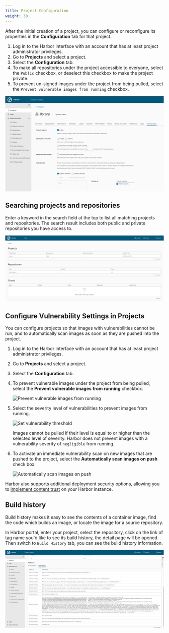 ```yaml
---
title: Project Configuration
weight: 30
---
```


After the initial creation of a project, you can configure or reconfigure its properties in the **Configuration** tab for that project.

1. Log in to the Harbor interface with an account that has at least project administrator privileges.
1. Go to **Projects** and select a project.
1. Select the **Configuration** tab.
1. To make all repositories under the project accessible to everyone, select the `Public` checkbox, or deselect this checkbox to make the project private.
1. To prevent un-signed images under the project from being pulled, select the `Prevent vulnerable images from running` checkbox.

![browse project](../../img/project-configuration.png)

## Searching projects and repositories

Enter a keyword in the search field at the top to list all matching projects and repositories. The search result includes both public and private repositories you have access to.  

![browse project](../../img/new-search.png)

## Configure Vulnerability Settings in Projects

You can configure projects so that images with vulnerabilities cannot be run, and to automatically scan images as soon as they are pushed into the project.

1. Log in to the Harbor interface with an account that has at least project administrator privileges.
1. Go to **Projects** and select a project.
1. Select the **Configuration** tab.
1. To prevent vulnerable images under the project from being pulled, select the **Prevent vulnerable images from running** checkbox.

   ![Prevent vulnerable images from running](../../img/prevent-vulnerable-images.png)

1. Select the severity level of vulnerabilities to prevent images from running.

   ![Set vulnerability threshold](../../img/set-vulnerability-threshold.png)

   Images cannot be pulled if their level is equal to or higher than the selected level of severity. Harbor does not prevent images with a vulnerability severity of `negligible` from running.
1. To activate an immediate vulnerability scan on new images that are pushed to the project, select the **Automatically scan images on push** check box.

   ![Automatically scan images on push](../../img/scan-on-push.png)

Harbor also supports additional deployment security options, allowing you to [implement content trust](../../working-with-projects/project-configuration/implementing-content-trust/) on your Harbor instance.

## Build history

Build history makes it easy to see the contents of a container image, find the code which builds an image, or locate the image for a source repository.

In Harbor portal, enter your project, select the repository, click on the link of tag name you'd like to see its build history, the detail page will be opened. Then switch to `Build History` tab, you can see the build history information.

![build history](../../img/build-history.png)
